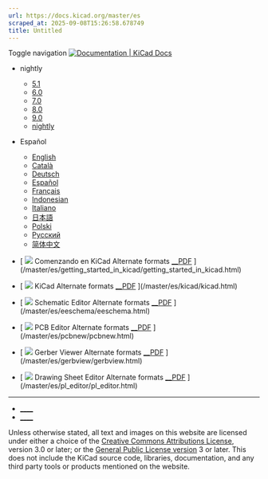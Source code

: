 ```yaml
---
url: https://docs.kicad.org/master/es
scraped_at: 2025-09-08T15:26:58.678749
title: Untitled
---
```


Toggle navigation [ ![Documentation | KiCad](/img/kicad_logo_small.png) Docs ](/)

  * nightly 
    * [ 5.1 ](/5.1)
    * [ 6.0 ](/6.0)
    * [ 7.0 ](/7.0)
    * [ 8.0 ](/8.0)
    * [ 9.0 ](/9.0)
    * [ nightly ](/master)
  * Español 
    * [ English ](/master/en)
    * [ Català ](/master/ca)
    * [ Deutsch ](/master/de)
    * [ Español ](/master/es)
    * [ Français ](/master/fr)
    * [ Indonesian ](/master/id)
    * [ Italiano ](/master/it)
    * [ 日本語 ](/master/ja)
    * [ Polski ](/master/pl)
    * [ Русский ](/master/ru)
    * [ 简体中文 ](/master/zh)

  * [ ![](/img/guide-icons/placeholder.png) Comenzando en KiCad Alternate formats [__PDF](/master/es/getting_started_in_kicad/getting_started_in_kicad.pdf) ](/master/es/getting_started_in_kicad/getting_started_in_kicad.html)
  * [ ![](/img/guide-icons/kicad.png) KiCad Alternate formats [__PDF](/master/es/kicad/kicad.pdf) ](/master/es/kicad/kicad.html)
  * [ ![](/img/guide-icons/eeschema.png) Schematic Editor Alternate formats [__PDF](/master/es/eeschema/eeschema.pdf) ](/master/es/eeschema/eeschema.html)
  * [ ![](/img/guide-icons/pcbnew.png) PCB Editor Alternate formats [__PDF](/master/es/pcbnew/pcbnew.pdf) ](/master/es/pcbnew/pcbnew.html)
  * [ ![](/img/guide-icons/gerbview.png) Gerber Viewer Alternate formats [__PDF](/master/es/gerbview/gerbview.pdf) ](/master/es/gerbview/gerbview.html)
  * [ ![](/img/guide-icons/pl_editor.png) Drawing Sheet Editor Alternate formats [__PDF](/master/es/pl_editor/pl_editor.pdf) ](/master/es/pl_editor/pl_editor.html)

* * *

  * [ ____ ](https://forum.kicad.info/)
  * [ ____ ](https://gitlab.com/kicad)

Unless otherwise stated, all text and images on this website are licensed
under either a choice of the [Creative Commons Attributions
License](/about/licenses/#_creative_commons_attribution_3_0_unported), version
3.0 or later; or the [General Public License
version](/about/licenses/#_gnu_general_public_license_v3) 3 or later. This
does not include the KiCad source code, libraries, documentation, and any
third party tools or products mentioned on the website.

